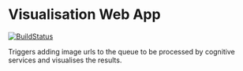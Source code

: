 ﻿# Visualisation Web App

[![BuildStatus](https://travis-ci.org/stevenalexander/CognitiveServicesPipelineWebApp.svg?branch=master)](https://travis-ci.org/stevenalexander/CognitiveServicesPipelineWebApp?branch=master)

Triggers adding image urls to the queue to be processed by cognitive services and visualises the results.
